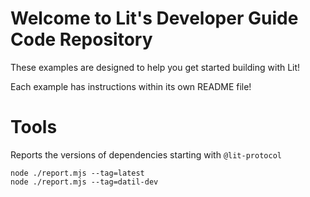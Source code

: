 # Welcome to Lit's Developer Guide Code Repository

These examples are designed to help you get started building with Lit!

Each example has instructions within its own README file!

# Tools

Reports the versions of dependencies starting with `@lit-protocol`

```
node ./report.mjs --tag=latest
node ./report.mjs --tag=datil-dev
```
